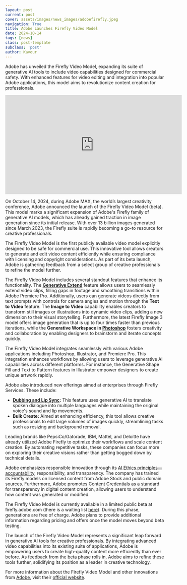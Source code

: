 ```yaml
---
layout: post
current: post
cover: assets/images/news_images/adobefirefly.jpeg
navigation: True
title: Adobe Launches Firefly Video Model
date: 2024-10-14
tags: [news]
class: post-template
subclass: 'post'
author: Kavour
---
```


<p>Adobe has unveiled the Firefly Video Model, expanding its suite of generative AI tools to include video capabilities designed for commercial safety. With enhanced features for video editing and integration into popular Adobe applications, this model aims to revolutionize content creation for professionals.</p>

<iframe width="560" height="315" src="https://www.youtube.com/embed/puEgugluadk?si=P4KsYVEHdZMkaaMC" title="YouTube video player" frameborder="0" allow="accelerometer; autoplay; clipboard-write; encrypted-media; gyroscope; picture-in-picture; web-share" referrerpolicy="strict-origin-when-cross-origin" allowfullscreen></iframe>

<p>On October 14, 2024, during Adobe MAX, the world’s largest creativity conference, Adobe announced the launch of the Firefly Video Model (beta). This model marks a significant expansion of Adobe's Firefly family of generative AI models, which has already gained traction in image generation since its initial release. With over 13 billion images generated since March 2023, the Firefly suite is rapidly becoming a go-to resource for creative professionals.</p>

<p>The Firefly Video Model is the first publicly available video model explicitly designed to be safe for commercial use. This innovative tool allows creators to generate and edit video content efficiently while ensuring compliance with licensing and copyright considerations. As part of its beta launch, Adobe is gathering feedback from a select group of creative professionals to refine the model further.</p>

<p>The Firefly Video Model includes several standout features that enhance its functionality. The <strong><a href='https://blog.adobe.com/en/publish/2024/10/14/generative-extend-in-premiere-pro'>Generative Extend</a></strong> feature allows users to seamlessly extend video clips, filling gaps in footage and smoothing transitions within Adobe Premiere Pro. Additionally, users can generate videos directly from text prompts with controls for camera angles and motion through the <strong>Text to Video</strong> feature. The <strong>Image to Video</strong> capability enables creators to transform still images or illustrations into dynamic video clips, adding a new dimension to their visual storytelling. Furthermore, the latest Firefly Image 3 model offers image generation that is up to four times faster than previous iterations, while the <strong>Generative Workspace in <a href='https://blog.adobe.com/en/publish/2024/10/14/photoshop-delivers-powerful-innovation-for-image-editing-ideation-3d-design-more'>Photoshop</a></strong> fosters creativity and collaboration by enabling designers to brainstorm and iterate concepts quickly.</p>

<p>The Firefly Video Model integrates seamlessly with various Adobe applications including Photoshop, Illustrator, and Premiere Pro. This integration enhances workflows by allowing users to leverage generative AI capabilities across different platforms. For instance, the Generative Shape Fill and Text to Pattern features in Illustrator empower designers to create unique artwork rapidly.</p>

<p>Adobe also introduced new offerings aimed at enterprises through Firefly Services. These include:</p>
<ul>
    <li><strong><a href='https://blog.adobe.com/en/publish/2024/10/14/oliver-supercharges-its-ai-content-creation-with-help-from-adobe-firefly-services'>Dubbing and Lip Sync</a>:</strong> This feature uses generative AI to translate spoken dialogue into multiple languages while maintaining the original voice's sound and lip movements.</li>
    <li><strong>Bulk Create:</strong> Aimed at enhancing efficiency, this tool allows creative professionals to edit large volumes of images quickly, streamlining tasks such as resizing and background removal.</li>
</ul>

<p>Leading brands like PepsiCo/Gatorade, IBM, Mattel, and Deloitte have already utilized Adobe Firefly to optimize their workflows and scale content creation. By automating repetitive tasks, these companies can focus more on exploring their creative visions rather than getting bogged down by technical details.</p>

<p>Adobe emphasizes responsible innovation through its <a href='https://www.adobe.com/ai/overview/ethics.html'>AI Ethics principles—accountability</a>, responsibility, and transparency. The company has trained its Firefly models on licensed content from Adobe Stock and public domain sources. Furthermore, Adobe promotes Content Credentials as a standard for transparency in digital content creation, allowing users to understand how content was generated or modified.</p>

<p>The Firefly Video Model is currently available in a limited public beta at firefly.adobe.com (there is a waiting list <a href='https://www.adobe.com/products/firefly/features/ai-video-generator.html'>here</a>). During this phase, generations are free of charge. Adobe plans to provide additional information regarding pricing and offers once the model moves beyond beta testing.</p>

<p>The launch of the Firefly Video Model represents a significant leap forward in generative AI tools for creative professionals. By integrating advanced video capabilities into its existing suite of applications, Adobe is empowering users to create high-quality content more efficiently than ever before. As feedback from the beta phase rolls in, Adobe aims to refine these tools further, solidifying its position as a leader in creative technology.</p>

<p>For more information about the Firefly Video Model and other innovations from <a href=https://cts.businesswire.com/ct/CT?id=smartlink&url=http%3A%2F%2Fwww.adobe.com&esheet=53380676&newsitemid=20230413005364&lan=en-US&anchor=www.adobe.com&index=10&md5=415c333dd2658050a4e133a58c1983ec'>Adobe</a>, visit their <a href='https://news.adobe.com/news/2024/10/101424-adobe-launches-firefly-video-model'>official website</a>.</p>